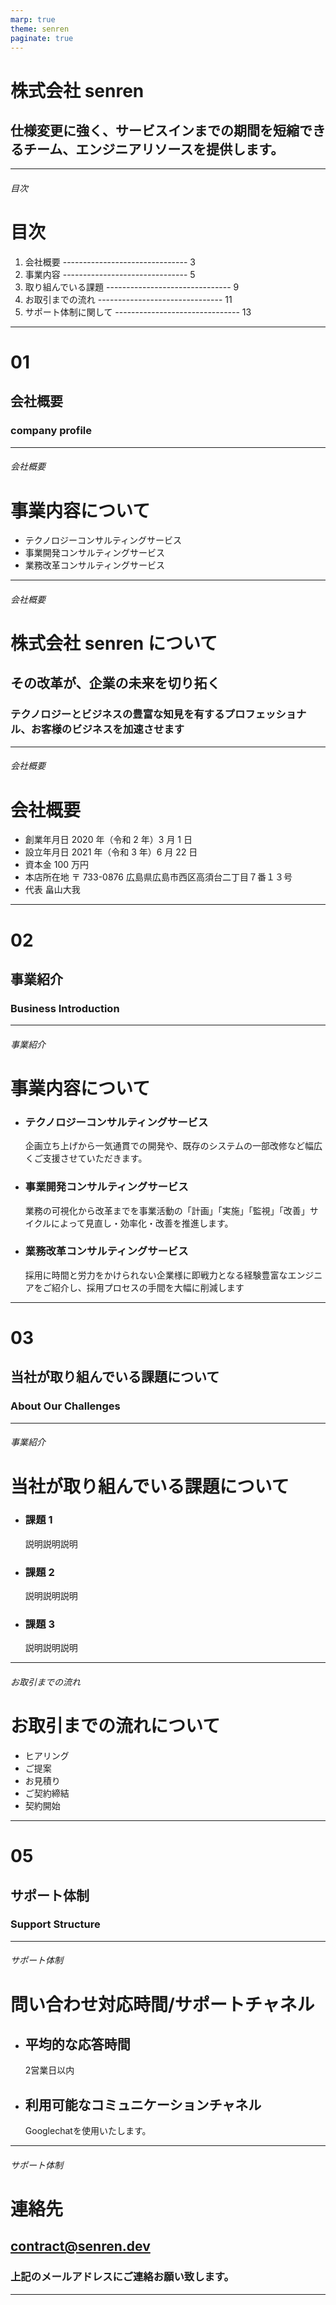 ```yaml
---
marp: true
theme: senren
paginate: true
---
```


<!--
class: slide_cover
-->

# 株式会社 senren

## 仕様変更に強く、サービスインまでの期間を短縮できるチーム、エンジニアリソースを提供します。

---

<!--
class: index
-->

###### 目次

# 目次

1. 会社概要 ------------------------------- 3
2. 事業内容 ------------------------------- 5
3. 取り組んでいる課題 ------------------------------- 9
4. お取引までの流れ ------------------------------- 11
5. サポート体制に関して ------------------------------- 13

---

<!--
class: slide_page
-->

# 01

## 会社概要

### company profile

---

<!--
class: business_detail_content
-->

###### 会社概要

# 事業内容について

- テクノロジーコンサルティングサービス
- 事業開発コンサルティングサービス
- 業務改革コンサルティングサービス

---

<!--
class: company_about
-->

###### 会社概要

# 株式会社 senren について

## その改革が、企業の未来を切り拓く

### テクノロジーとビジネスの豊富な知見を有するプロフェッショナル、お客様のビジネスを加速させます

---

<!--
class: company_information
-->

###### 会社概要

# 会社概要

- 創業年月日
  2020 年（令和 2 年）3 月 1 日
- 設立年月日
  2021 年（令和 3 年）6 月 22 日
- 資本金 100 万円
- 本店所在地
  〒 733-0876
  広島県広島市西区高須台二丁目７番１３号
- 代表
  畠山大我

---

<!--
class: slide_page
-->

# 02

## 事業紹介

### Business Introduction

---

<!--
class: business_detail_2
-->

###### 事業紹介

# 事業内容について

- ### テクノロジーコンサルティングサービス
  企画立ち上げから一気通貫での開発や、既存のシステムの一部改修など幅広くご支援させていただきます。

- ### 事業開発コンサルティングサービス
  業務の可視化から改革までを事業活動の「計画」「実施」「監視」「改善」サイクルによって見直し・効率化・改善を推進します。

- ### 業務改革コンサルティングサービス
  採用に時間と労力をかけられない企業様に即戦力となる経験豊富なエンジニアをご紹介し、採用プロセスの手間を大幅に削減します

---

<!--
class: slide_page
-->

# 03

## 当社が取り組んでいる課題について

### About Our Challenges

---

<!--
class: about_our_challenges
-->

###### 事業紹介

# 当社が取り組んでいる課題について

- ### 課題 1
  説明説明説明

- ### 課題 2
  説明説明説明

- ### 課題 3
  説明説明説明

---

<!--
class: transaction_flow_content
-->

###### お取引までの流れ

# お取引までの流れについて

- ヒアリング
- ご提案
- お見積り
- ご契約締結
- 契約開始

---

<!--
class: slide_page
-->

# 05

## サポート体制

### Support Structure

---

<!--
class: support_content
-->

###### サポート体制

# 問い合わせ対応時間/サポートチャネル

- ## 平均的な応答時間
  2営業日以内
- ## 利用可能なコミュニケーションチャネル
  Googlechatを使用いたします。

---

<!--
class: contact_content
-->

###### サポート体制

# 連絡先

## contract@senren.dev

### 上記のメールアドレスにご連絡お願い致します。

---
